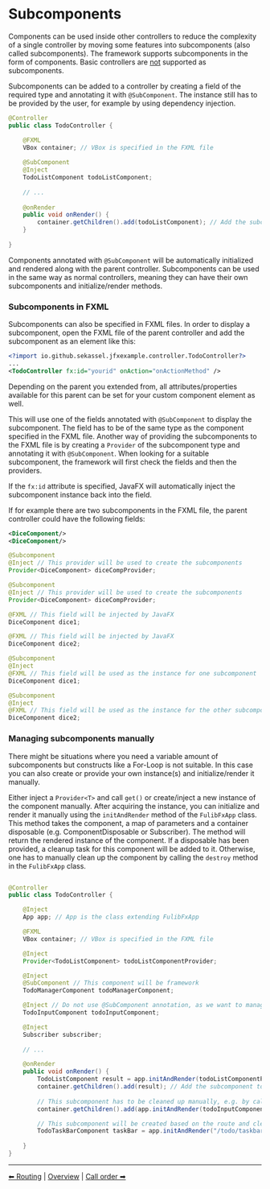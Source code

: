 # Subcomponents

Components can be used inside other controllers to reduce the complexity of a single controller by moving some features
into subcomponents (also called subcomponents).
The framework supports subcomponents in the form of components. Basic controllers are <u>not</u> supported as subcomponents.

Subcomponents can be added to a controller by creating a field of the required type and annotating it with `@SubComponent`.
The instance still has to be provided by the user, for example by using dependency injection.

```java
@Controller
public class TodoController {

    @FXML
    VBox container; // VBox is specified in the FXML file
    
    @SubComponent
    @Inject
    TodoListComponent todoListComponent;
    
    // ...
    
    @onRender
    public void onRender() {
        container.getChildren().add(todoListComponent); // Add the subcomponent to the view
    }
    
}
```

Components annotated with `@SubComponent` will be automatically initialized and rendered along with the parent controller.
Subcomponents can be used in the same way as normal controllers, meaning they can have their own subcomponents and
initialize/render methods.

### Subcomponents in FXML

Subcomponents can also be specified in FXML files. In order to display a subcomponent, open the FXML file of the
parent controller and add the subcomponent as an element like this:

```xml
<?import io.github.sekassel.jfxexample.controller.TodoController?>
...
<TodoController fx:id="yourid" onAction="onActionMethod" />
```

Depending on the parent you extended from, all attributes/properties available for this parent can be set for your
custom component element as well.

This will use one of the fields annotated with `@SubComponent` to display the subcomponent. The field has to be of the
same type as the component specified in the FXML file. Another way of providing the subcomponents to the FXML file 
is by creating a `Provider` of the subcomponent type and annotating it with `@SubComponent`. When looking for a suitable
subcomponent, the framework will first check the fields and then the providers.

If the `fx:id` attribute is specified, JavaFX will automatically inject the subcomponent instance back into the field.

If for example there are two subcomponents in the FXML file, the parent controller could have the following fields:

```xml
<DiceComponent/>
<DiceComponent/>
```

```java
@Subcomponent
@Inject // This provider will be used to create the subcomponents
Provider<DiceComponent> diceCompProvider;
```
```java
@Subcomponent
@Inject // This provider will be used to create the subcomponents
Provider<DiceComponent> diceCompProvider; 

@FXML // This field will be injected by JavaFX
DiceComponent dice1;

@FXML // This field will be injected by JavaFX
DiceComponent dice2;
```
```java
@Subcomponent
@Inject
@FXML // This field will be used as the instance for one subcomponent
DiceComponent dice1;

@Subcomponent
@Inject
@FXML // This field will be used as the instance for the other subcomponent
DiceComponent dice2;
```

### Managing subcomponents manually

There might be situations where you need a variable amount of subcomponents but constructs like a For-Loop is not suitable.
In this case you can also create or provide your own instance(s) and initialize/render it manually.

Either inject a `Provider<T>` and call `get()` or create/inject a new instance of the component manually.
After acquiring the instance, you can initialize and render it manually using the `initAndRender` method of the `FulibFxApp` class.
This method takes the component, a map of parameters and a container disposable (e.g. ComponentDisposable or Subscriber).
The method will return the rendered instance of the component. If a disposable has been provided, a cleanup task for this component will be added to it.
Otherwise, one has to manually clean up the component by calling the `destroy` method in the `FulibFxApp` class.

```java

@Controller
public class TodoController {

    @Inject
    App app; // App is the class extending FulibFxApp

    @FXML
    VBox container; // VBox is specified in the FXML file

    @Inject
    Provider<TodoListComponent> todoListComponentProvider;

    @Inject 
    @SubComponent // This component will be framework
    TodoManagerComponent todoManagerComponent;

    @Inject // Do not use @SubComponent annotation, as we want to manage the subcomponent manually
    TodoInputComponent todoInputComponent;

    @Inject
    Subscriber subscriber;
    
    // ... 

    @onRender
    public void onRender() {
        TodoListComponent result = app.initAndRender(todoListComponentProvider.get(), Map.of("param", value), subscriber); // This subcomponent has to be cleaned up manually by disposing the subscriber
        container.getChildren().add(result); // Add the subcomponent to the view
        
        // This subcomponent has to be cleaned up manually, e.g. by calling destroy in the app
        container.getChildren().add(app.initAndRender(todoInputComponent));

        // This subcomponent will be created based on the route and cleaned up by the subscriber
        TodoTaskBarComponent taskBar = app.initAndRender("/todo/taskbar", Map.of("param", value), subscriber); 
        
    }
}
```

---

[⬅ Routing](7-routing.md) | [Overview](README.md) | [Call order ➡](9-call-order.md)